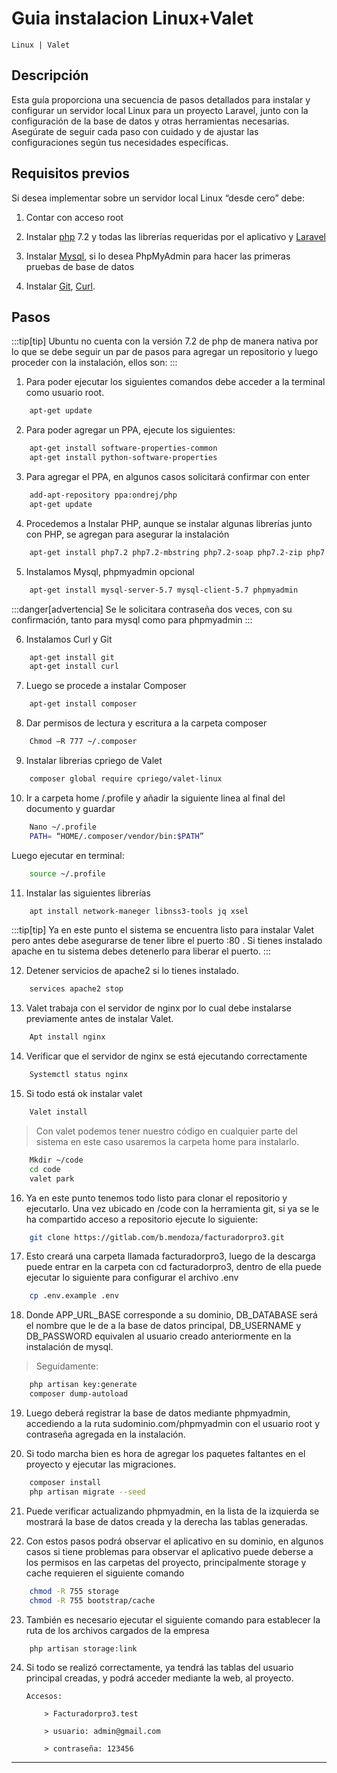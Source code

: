 # Guia instalacion Linux+Valet

`Linux | Valet`

## Descripción

Esta guía proporciona una secuencia de pasos detallados para instalar y configurar un servidor local Linux para un proyecto Laravel, junto con la configuración de la base de datos y otras herramientas necesarias. Asegúrate de seguir cada paso con cuidado y de ajustar las configuraciones según tus necesidades específicas.

## Requisitos previos

Si desea implementar sobre un servidor local Linux “desde cero” debe:

1.  Contar con acceso root

2.  Instalar [php](https://www.php.net/releases/7_2_0.php) 7.2 y todas las librerías requeridas por el aplicativo y [Laravel](https://laravel.com/)

3.  Instalar [Mysql](https://www.mysql.com/), si lo desea PhpMyAdmin para hacer las primeras pruebas de base de datos

4.  Instalar [Git](https://git-scm.com/), [Curl](https://curl.se/).

## Pasos

:::tip[tip]
Ubuntu no cuenta con la versión 7.2 de php de manera nativa por lo que se debe seguir un par de pasos para agregar un repositorio y luego proceder con la instalación, ellos son:
:::

1.  Para poder ejecutar los siguientes comandos debe acceder a la terminal como usuario root.

```bash
    apt-get update
```

2.  Para poder agregar un PPA, ejecute los siguientes:

```bash
    apt-get install software-properties-common
    apt-get install python-software-properties
```

3.  Para agregar el PPA, en algunos casos solicitará confirmar con enter

```bash
    add-apt-repository ppa:ondrej/php
    apt-get update

```

4.  Procedemos a Instalar PHP, aunque se instalar algunas librerías junto con PHP, se agregan para asegurar la instalación

```bash
    apt-get install php7.2 php7.2-mbstring php7.2-soap php7.2-zip php7.2-mysql php7.2-curl php7.2-gd php7.2-xml php7.2-mcrypt
```

5.  Instalamos Mysql, phpmyadmin opcional

```bash
    apt-get install mysql-server-5.7 mysql-client-5.7 phpmyadmin
```

:::danger[advertencia]
Se le solicitara contraseña dos veces, con su confirmación, tanto para mysql como para phpmyadmin
:::

6.  Instalamos Curl y Git

```bash
    apt-get install git
    apt-get install curl
```

7.  Luego se procede a instalar Composer

```bash
    apt-get install composer

```

8.  Dar permisos de lectura y escritura a la carpeta composer

```bash
    Chmod –R 777 ~/.composer
```

9. Instalar librerias cpriego de Valet

```bash
    composer global require cpriego/valet-linux
```

10. Ir a carpeta home /.profile y añadir la siguiente linea al final del documento y guardar

```bash
    Nano ~/.profile
    PATH= “HOME/.composer/vendor/bin:$PATH”
```

Luego ejecutar en terminal:

```bash
    source ~/.profile
```

11. Instalar las siguientes librerías

```bash
    apt install network-maneger libnss3-tools jq xsel
```

:::tip[tip]
Ya en este punto el sistema se encuentra listo para instalar Valet pero antes debe asegurarse de tener libre el puerto :80 . Si tienes instalado apache en tu sistema debes detenerlo para liberar el puerto.
:::

12. Detener servicios de apache2 si lo tienes instalado.

```bash
    services apache2 stop
```

13. Valet trabaja con el servidor de nginx por lo cual debe instalarse previamente antes de instalar Valet.

```bash
    Apt install nginx
```

14. Verificar que el servidor de nginx se está ejecutando correctamente

```bash
    Systemctl status nginx
```

15. Si todo está ok instalar valet

```bash
    Valet install
```

> Con valet podemos tener nuestro código en cualquier parte del sistema en este caso usaremos la carpeta home para instalarlo.

```bash
    Mkdir ~/code
    cd code
    valet park
```

16. Ya en este punto tenemos todo listo para clonar el repositorio y ejecutarlo. Una vez ubicado en /code con la herramienta git, si ya se le ha compartido acceso a repositorio ejecute lo siguiente:

```bash
    git clone https://gitlab.com/b.mendoza/facturadorpro3.git
```

17. Esto creará una carpeta llamada facturadorpro3, luego de la descarga puede entrar en la carpeta con cd facturadorpro3, dentro de ella puede ejecutar lo siguiente para configurar el archivo .env

```bash
    cp .env.example .env
```

18. Donde APP_URL_BASE corresponde a su dominio, DB_DATABASE será el nombre que le de a la base de datos principal, DB_USERNAME y DB_PASSWORD equivalen al usuario creado anteriormente en la instalación de mysql.

> Seguidamente:

```bash
    php artisan key:generate
    composer dump-autoload
```

19. Luego deberá registrar la base de datos mediante phpmyadmin, accediendo a la ruta sudominio.com/phpmyadmin con el usuario root y contraseña agregada en la instalación.

20. Si todo marcha bien es hora de agregar los paquetes faltantes en el proyecto y ejecutar las migraciones.

```bash
    composer install
    php artisan migrate --seed
```

21. Puede verificar actualizando phpmyadmin, en la lista de la izquierda se mostrará la base de datos creada y la derecha las tablas generadas.

22. Con estos pasos podrá observar el aplicativo en su dominio, en algunos casos si tiene problemas para observar el aplicativo puede deberse a los permisos en las carpetas del proyecto, principalmente storage y cache requieren el siguiente comando

```bash
    chmod -R 755 storage
    chmod -R 755 bootstrap/cache
```

23. También es necesario ejecutar el siguiente comando para establecer la ruta de los archivos cargados de la empresa

```bash
    php artisan storage:link
```

24. Si todo se realizó correctamente, ya tendrá las tablas del usuario principal creadas, y podrá acceder mediante la web, al proyecto.

        Accesos:

            > Facturadorpro3.test

            > usuario: admin@gmail.com

            > contraseña: 123456

---